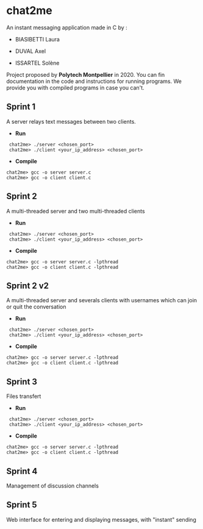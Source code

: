# chat2me
An instant messaging application made in C by :

- BIASIBETTI Laura

- DUVAL Axel

- ISSARTEL Solène  

Project proposed by **Polytech Montpellier** in 2020. You can fin documentation in the code and instructions for running programs. We provide you with compiled programs in case you can't.
  

## Sprint 1
A server relays text messages between two clients.

- **Run**
```
 chat2me> ./server <chosen_port>
 chat2me> ./client <your_ip_address> <chosen_port>
```
- **Compile**
```
chat2me> gcc -o server server.c
chat2me> gcc -o client client.c
```

## Sprint 2

A multi-threaded server and two multi-threaded clients


- **Run**
```
 chat2me> ./server <chosen_port>
 chat2me> ./client <your_ip_address> <chosen_port>
```
- **Compile**
```
chat2me> gcc -o server server.c -lpthread
chat2me> gcc -o client client.c -lpthread
```

  

## Sprint 2 v2

A multi-threaded server and severals clients with usernames which can join or quit the conversation


- **Run**
```
 chat2me> ./server <chosen_port>
 chat2me> ./client <your_ip_address> <chosen_port>
```
- **Compile**
```
chat2me> gcc -o server server.c -lpthread
chat2me> gcc -o client client.c -lpthread
```
  

## Sprint 3

Files transfert


- **Run**
```
 chat2me> ./server <chosen_port>
 chat2me> ./client <your_ip_address> <chosen_port>
```
- **Compile**
```
chat2me> gcc -o server server.c -lpthread
chat2me> gcc -o client client.c -lpthread
```
  

## Sprint 4

Management of discussion channels

  

## Sprint 5

Web interface for entering and displaying messages, with "instant" sending
